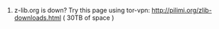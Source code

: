 1. z-lib.org is down? Try this page using tor-vpn: http://pilimi.org/zlib-downloads.html ( 30TB of space ) 
